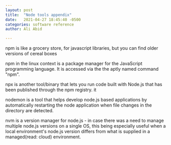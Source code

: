 ```yaml
---
layout: post
title:  "Node tools appendix"
date:   2021-04-27 18:45:40 -0500
categories: software reference
author: Ali Abid

---
```


npm is like a grocery store, for javascript libraries, but you can find older versions of cereal boxes
<!-- excerpt-end -->

npm in the linux context is a package manager for the JavaScript programming language.  It is accessed via the the aptly named command "npm".

npx is  another tool/binary that lets you run code built with Node.js that has been published through the npm registry.  it 

nodemon is a tool that helps develop node.js based applications by automatically restarting the node application when file changes in the directory are detected.

nvm is a version manager for node.js - in case there was a need to manage multiple node.js versions on a single OS, this being especially useful when a local environment's node.js version differs from what is supplied in a managed(read: cloud) environment.


